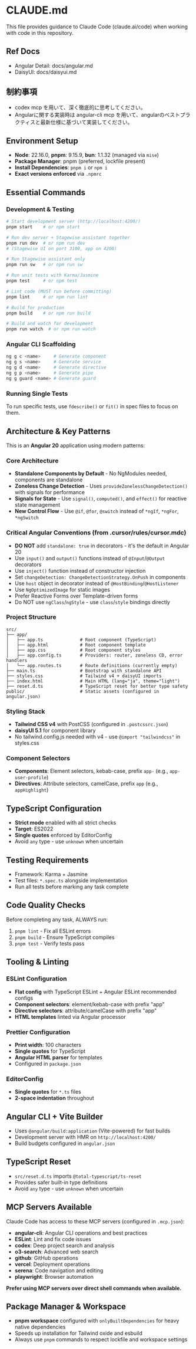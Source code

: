 # CLAUDE.md

This file provides guidance to Claude Code (claude.ai/code) when working with code in this repository.

## Ref Docs

- Angular Detail: docs/angular.md
- DaisyUI: docs/daisyui.md

## 制約事項

- codex mcp を用いて、深く徹底的に思考してください。
- Angularに関する実装時は angular-cli mcp を用いて、angularのベストプラクティスと最新仕様に基づいて実装してください。

## Environment Setup

- **Node**: 22.16.0, **pnpm**: 9.15.9, **bun**: 1.1.32 (managed via `mise`)
- **Package Manager**: pnpm (preferred, lockfile present)
- **Install Dependencies**: `pnpm i` or `npm i`
- **Exact versions enforced** via `.npmrc`

## Essential Commands

### Development & Testing
```bash
# Start development server (http://localhost:4200/)
pnpm start    # or npm start

# Run dev server + Stagewise assistant together
pnpm run dev  # or npm run dev
# (Stagewise UI on port 3100, app on 4200)

# Run Stagewise assistant only
pnpm run sw   # or npm run sw

# Run unit tests with Karma/Jasmine
pnpm test     # or npm test

# Lint code (MUST run before committing)
pnpm lint     # or npm run lint

# Build for production
pnpm build    # or npm run build

# Build and watch for development
pnpm run watch  # or npm run watch
```

### Angular CLI Scaffolding
```bash
ng g c <name>     # Generate component
ng g s <name>     # Generate service
ng g d <name>     # Generate directive
ng g p <name>     # Generate pipe
ng g guard <name> # Generate guard
```

### Running Single Tests
To run specific tests, use `fdescribe()` or `fit()` in spec files to focus on them.

## Architecture & Key Patterns

This is an **Angular 20** application using modern patterns:

### Core Architecture
- **Standalone Components by Default** - No NgModules needed, components are standalone
- **Zoneless Change Detection** - Uses `provideZonelessChangeDetection()` with signals for performance
- **Signals for State** - Use `signal()`, `computed()`, and `effect()` for reactive state management
- **New Control Flow** - Use `@if`, `@for`, `@switch` instead of `*ngIf`, `*ngFor`, `*ngSwitch`

### Critical Angular Conventions (from .cursor/rules/cursor.mdc)
- **DO NOT** add `standalone: true` in decorators - it's the default in Angular 20
- Use `input()` and `output()` functions instead of `@Input`/`@Output` decorators
- Use `inject()` function instead of constructor injection
- Set `changeDetection: ChangeDetectionStrategy.OnPush` in components
- Use `host` object in decorator instead of `@HostBinding`/`@HostListener`
- Use `NgOptimizedImage` for static images
- Prefer Reactive Forms over Template-driven forms
- Do NOT use `ngClass`/`ngStyle` - use `class`/`style` bindings directly

### Project Structure
```
src/
├── app/
│   ├── app.ts              # Root component (TypeScript)
│   ├── app.html            # Root component template
│   ├── app.css             # Root component styles
│   ├── app.config.ts       # Providers: router, zoneless CD, error handlers
│   └── app.routes.ts       # Route definitions (currently empty)
├── main.ts                 # Bootstrap with standalone API
├── styles.css              # Tailwind v4 + daisyUI imports
├── index.html              # Main HTML (lang="ja", theme="light")
├── reset.d.ts              # TypeScript reset for better type safety
public/                     # Static assets (configured in angular.json)
```

### Styling Stack
- **Tailwind CSS v4** with PostCSS (configured in `.postcssrc.json`)
- **daisyUI 5.1** for component library
- No tailwind.config.js needed with v4 - use `@import "tailwindcss"` in styles.css

### Component Selectors
- **Components**: Element selectors, kebab-case, prefix `app-` (e.g., `app-user-profile`)
- **Directives**: Attribute selectors, camelCase, prefix `app` (e.g., `appHighlight`)

## TypeScript Configuration
- **Strict mode** enabled with all strict checks
- **Target**: ES2022
- **Single quotes** enforced by EditorConfig
- Avoid `any` type - use `unknown` when uncertain

## Testing Requirements
- Framework: Karma + Jasmine
- Test files: `*.spec.ts` alongside implementation
- Run all tests before marking any task complete

## Code Quality Checks
Before completing any task, ALWAYS run:
1. `pnpm lint` - Fix all ESLint errors
2. `pnpm build` - Ensure TypeScript compiles
3. `pnpm test` - Verify tests pass

## Tooling & Linting

### ESLint Configuration
- **Flat config** with TypeScript ESLint + Angular ESLint recommended configs
- **Component selectors**: element/kebab-case with prefix "app"
- **Directive selectors**: attribute/camelCase with prefix "app"
- **HTML templates** linted via Angular processor

### Prettier Configuration
- **Print width**: 100 characters
- **Single quotes** for TypeScript
- **Angular HTML parser** for templates
- Configured in `package.json`

### EditorConfig
- **Single quotes** for `*.ts` files
- **2-space indentation** throughout

## Angular CLI + Vite Builder
- Uses `@angular/build:application` (Vite-powered) for fast builds
- Development server with HMR on `http://localhost:4200/`
- Build budgets configured in `angular.json`

## TypeScript Reset
- `src/reset.d.ts` imports `@total-typescript/ts-reset`
- Provides safer built-in type definitions
- Avoid `any` type - use `unknown` when uncertain

## MCP Servers Available
Claude Code has access to these MCP servers (configured in `.mcp.json`):
- **angular-cli**: Angular CLI operations and best practices
- **ESLint**: Lint and fix code issues
- **codex**: Deep project search and analysis
- **o3-search**: Advanced web search
- **github**: GitHub operations
- **vercel**: Deployment operations
- **serena**: Code navigation and editing
- **playwright**: Browser automation

**Prefer using MCP servers over direct shell commands when available.**

## Package Manager & Workspace
- **pnpm workspace** configured with `onlyBuiltDependencies` for heavy native dependencies
- Speeds up installation for Tailwind oxide and esbuild
- Always use `pnpm` commands to respect lockfile and workspace settings
